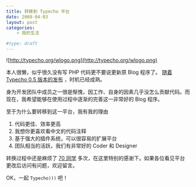 ```yaml
---
title: 转移到 Typecho 平台
date: 2009-04-03
layout: post
categories:
    - 我的生活

#type: draft
---
```


![http://typecho.org/wlogo.png](http://typecho.org/wlogo.png)

本人很懒，似乎很久没有写 PHP 代码更不要说更新原 Blog 程序了。 [随着 Typecho 0.5 版本的发布](http://www.typecho.net/archives/31/) ，时机已经成熟。

身为开发团队中成员之一很是惭愧，因工作、自身的因素几乎没怎么贡献代码。而现在，我希望能够在使用过程中逐渐的完善这一非常好的 Blog 程序。

至于为什么要转移到这一平台，我有我的理由

1. 代码更佳、效率更高
2. 我想你更喜欢看中文的代码注释
3. 基于强大的插件系统，可以很容易的扩展平台
4. 团队相当的活跃，我们有非常好的 Coder 和 Designer

转换过程中还是麻烦了  [70 同学](http://www.joyqi.com) 多次，在这里特别的感谢下。如果各位看见平台更改后访问有问题，欢迎留言。

OK，一起 `Typecho)))` 吧！
